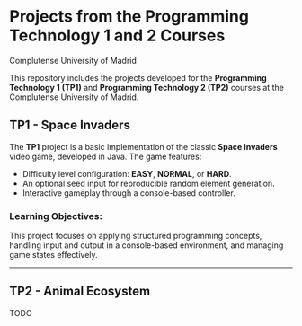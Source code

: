 # Projects from the Programming Technology 1 and 2 Courses  
Complutense University of Madrid  

This repository includes the projects developed for the **Programming Technology 1 (TP1)** and **Programming Technology 2 (TP2)** courses at the Complutense University of Madrid.

## TP1 - Space Invaders  
The **TP1** project is a basic implementation of the classic **Space Invaders** video game, developed in Java. The game features:  

- Difficulty level configuration: **EASY**, **NORMAL**, or **HARD**.  
- An optional seed input for reproducible random element generation.  
- Interactive gameplay through a console-based controller.  

### Learning Objectives:
This project focuses on applying structured programming concepts, handling input and output in a console-based environment, and managing game states effectively.  

---

## TP2 - Animal Ecosystem  
TODO
